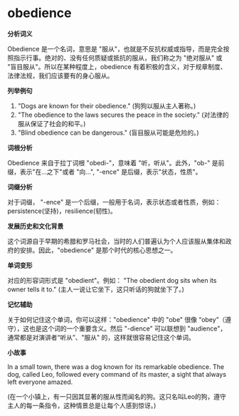 # obedience

**分析词义**

  

Obedience 是一个名词，意思是 "服从"，也就是不反抗权威或指导，而是完全按照指示行事。绝对的、没有任何质疑或抵抗的服从，我们称之为 "绝对服从" 或 "盲目服从"。所以在某种程度上，obedience 有着积极的含义，对于规章制度、法律法规，我们应该要有的身心服从。

  

**列举例句**

  

1.  "Dogs are known for their obedience." (狗狗以服从主人著称。)
2.  "The obedience to the laws secures the peace in the society." (对法律的服从保证了社会的和平。)
3.  "Blind obedience can be dangerous." (盲目服从可能是危险的。)

  

**词根分析**

  

Obedience 来自于拉丁词根 "obedi-"，意味着 "听，听从"。此外，"ob-" 是前缀，表示"在…之下"或者 "向…", "-ence" 是后缀，表示"状态，性质"。

  

**词缀分析**

  

对于词缀， "-ence" 是一个后缀，一般用于名词，表示状态或者性质，例如：persistence(坚持)，resilience(韧性)。

  

**发展历史和文化背景**

  

这个词源自于早期的希腊和罗马社会，当时的人们普遍认为个人应该服从集体和政府的安排。因此，"obedience" 是那个时代的核心思想之一。

  

**单词变形**

  

对应的形容词形式是 "obedient"。例如： "The obedient dog sits when its owner tells it to." (主人一说让它坐下，这只听话的狗就坐下了。)

  

**记忆辅助**

  

关于如何记住这个单词，你可以这样："obedience" 中的 "obe" 很像 “obey”（遵守），这也是这个词的一个重要含义。然后 "-dience" 可以联想到 "audience"，通常都是对演讲者“听从”、"服从" 的，这样就很容易记住这个单词。

  

**小故事**

  

In a small town, there was a dog known for its remarkable obedience. The dog, called Leo, followed every command of its master, a sight that always left everyone amazed.

  

(在一个小镇上，有一只因其显著的服从性而闻名的狗。这只名叫Leo的狗，遵守主人的每一条指令，这种情景总是让每个人感到惊讶。)
